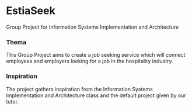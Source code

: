 # EstiaSeek
 Group Project for Information Systems Implementation and Architecture
### Thema
 This Group Project aims to create a job seeking service which will connect employees and employers looking for a job in the hospitality industry.
### Inspiration
 The project gathers inspiration from the Information Systems Implementation and Architecture class and the default project given by our tutor.
